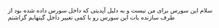 سلام این سورس برای من نیست و به دلیل آپدیتی که داخل سورس داده شده بود از طرف سازنده بات این سورس رو با کمی تغییر داخل گیتهابم گزاشتم
